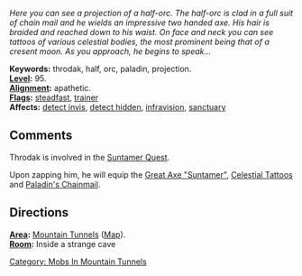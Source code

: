 *Here you can see a projection of a half-orc. The half-orc is clad in a
full suit of chain mail and he wields an impressive two handed axe. His
hair is braided and reached down to his waist. On face and neck you can
see tattoos of various celestial bodies, the most prominent being that
of a cresent moon. As you approach, he begins to speak...*

**Keywords:** throdak, half, orc, paladin, projection.  
**[Level](Level "wikilink"):** 95.  
**[Alignment](Alignment "wikilink"):** apathetic.  
**[Flags](:Category:_Mob_Types "wikilink"):**
[steadfast](Sentinel_Mobs "wikilink"),
[trainer](:Category:Trainers "wikilink")  
**Affects:** [detect invis](Detect_Invis "wikilink"), [detect
hidden](Detect_Hidden "wikilink"),
[infravision](Infravision "wikilink"),
[sanctuary](Sanctuary "wikilink")  

## Comments

Throdak is involved in the [Suntamer Quest](Suntamer_Quest "wikilink").

Upon zapping him, he will equip the [Great Axe
"Suntamer"](Great_Axe_"Suntamer" "wikilink"), [Celestial
Tattoos](Celestial_Tattoos "wikilink") and [Paladin's
Chainmail](Paladin's_Chainmail "wikilink").

## Directions

**[Area](:Category:_Areas "wikilink"):** [Mountain
Tunnels](:Category:Mountain_Tunnels "wikilink")
([Map](Mountain_Tunnels_Map "wikilink")).  
**[Room](:Category:_Rooms "wikilink"):** Inside a strange cave  

[Category: Mobs In Mountain
Tunnels](Category:_Mobs_In_Mountain_Tunnels "wikilink")
